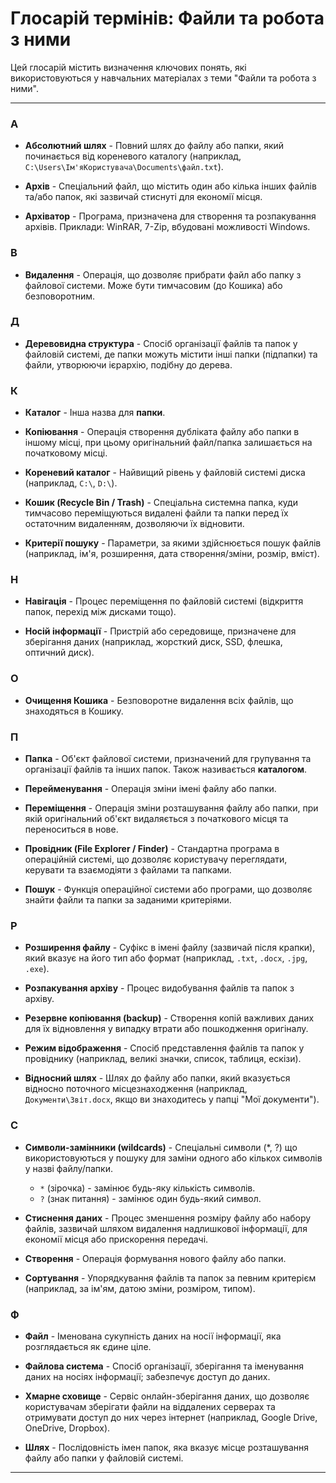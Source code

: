 # Глосарій термінів: Файли та робота з ними

Цей глосарій містить визначення ключових понять, які використовуються у навчальних матеріалах з теми "Файли та робота з ними".

---

### А

* **Абсолютний шлях** - Повний шлях до файлу або папки, який починається від кореневого каталогу (наприклад, `C:\Users\Ім'яКористувача\Documents\файл.txt`).

* **Архів** - Спеціальний файл, що містить один або кілька інших файлів та/або папок, які зазвичай стиснуті для економії місця.

* **Архіватор** - Програма, призначена для створення та розпакування архівів. Приклади: WinRAR, 7-Zip, вбудовані можливості Windows.

### В

* **Видалення** - Операція, що дозволяє прибрати файл або папку з файлової системи. Може бути тимчасовим (до Кошика) або безповоротним.

### Д

* **Деревовидна структура** - Спосіб організації файлів та папок у файловій системі, де папки можуть містити інші папки (підпапки) та файли, утворюючи ієрархію, подібну до дерева.

### К

* **Каталог** - Інша назва для **папки**.

* **Копіювання** - Операція створення дубліката файлу або папки в іншому місці, при цьому оригінальний файл/папка залишається на початковому місці.

* **Кореневий каталог** - Найвищий рівень у файловій системі диска (наприклад, `C:\`, `D:\`).

* **Кошик (Recycle Bin / Trash)** - Спеціальна системна папка, куди тимчасово переміщуються видалені файли та папки перед їх остаточним видаленням, дозволяючи їх відновити.

* **Критерії пошуку** - Параметри, за якими здійснюється пошук файлів (наприклад, ім'я, розширення, дата створення/зміни, розмір, вміст).

### Н

* **Навігація** - Процес переміщення по файловій системі (відкриття папок, перехід між дисками тощо).

* **Носій інформації** - Пристрій або середовище, призначене для зберігання даних (наприклад, жорсткий диск, SSD, флешка, оптичний диск).

### О

* **Очищення Кошика** - Безповоротне видалення всіх файлів, що знаходяться в Кошику.

### П

* **Папка** - Об'єкт файлової системи, призначений для групування та організації файлів та інших папок. Також називається **каталогом**.

* **Перейменування** - Операція зміни імені файлу або папки.

* **Переміщення** - Операція зміни розташування файлу або папки, при якій оригінальний об'єкт видаляється з початкового місця та переноситься в нове.

* **Провідник (File Explorer / Finder)** - Стандартна програма в операційній системі, що дозволяє користувачу переглядати, керувати та взаємодіяти з файлами та папками.

* **Пошук** - Функція операційної системи або програми, що дозволяє знайти файли та папки за заданими критеріями.

### Р

* **Розширення файлу** - Суфікс в імені файлу (зазвичай після крапки), який вказує на його тип або формат (наприклад, `.txt`, `.docx`, `.jpg`, `.exe`).

* **Розпакування архіву** - Процес видобування файлів та папок з архіву.

* **Резервне копіювання (backup)** - Створення копій важливих даних для їх відновлення у випадку втрати або пошкодження оригіналу.

* **Режим відображення** - Спосіб представлення файлів та папок у провіднику (наприклад, великі значки, список, таблиця, ескізи).

* **Відносний шлях** - Шлях до файлу або папки, який вказується відносно поточного місцезнаходження (наприклад, `Документи\Звіт.docx`, якщо ви знаходитесь у папці "Мої документи").

### С

* **Символи-замінники (wildcards)** - Спеціальні символи (*, ?) що використовуються у пошуку для заміни одного або кількох символів у назві файлу/папки.
    * `*` (зірочка) - замінює будь-яку кількість символів.
    * `?` (знак питання) - замінює один будь-який символ.

* **Стиснення даних** - Процес зменшення розміру файлу або набору файлів, зазвичай шляхом видалення надлишкової інформації, для економії місця або прискорення передачі.

* **Створення** - Операція формування нового файлу або папки.

* **Сортування** - Упорядкування файлів та папок за певним критерієм (наприклад, за ім'ям, датою зміни, розміром, типом).

### Ф

* **Файл** - Іменована сукупність даних на носії інформації, яка розглядається як єдине ціле.

* **Файлова система** - Спосіб організації, зберігання та іменування даних на носіях інформації; забезпечує доступ до даних.

* **Хмарне сховище** - Сервіс онлайн-зберігання даних, що дозволяє користувачам зберігати файли на віддалених серверах та отримувати доступ до них через інтернет (наприклад, Google Drive, OneDrive, Dropbox).

* **Шлях** - Послідовність імен папок, яка вказує місце розташування файлу або папки у файловій системі.

---
